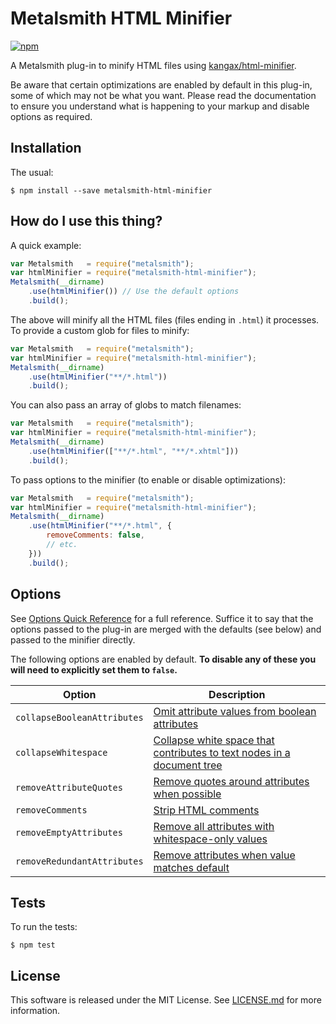Metalsmith HTML Minifier
========================

[![npm](https://img.shields.io/npm/v/metalsmith-html-minifier.svg)](https://www.npmjs.com/package/metalsmith-html-minifier)

A Metalsmith plug-in to minify HTML files using [kangax/html-minifier][1].

Be aware that certain optimizations are enabled by default in this plug-in, some of which may not be what you want. Please read the documentation to ensure you understand what is happening to your markup and disable options as required.

  [1]:https://github.com/kangax/html-minifier

Installation
------------

The usual:

```
$ npm install --save metalsmith-html-minifier
```

How do I use this thing?
------------------------

A quick example:

```js
var Metalsmith   = require("metalsmith");
var htmlMinifier = require("metalsmith-html-minifier");
Metalsmith(__dirname)
    .use(htmlMinifier()) // Use the default options
    .build();
```

The above will minify all the HTML files (files ending in `.html`) it processes. To provide a custom glob for files to minify:

```js
var Metalsmith   = require("metalsmith");
var htmlMinifier = require("metalsmith-html-minifier");
Metalsmith(__dirname)
    .use(htmlMinifier("**/*.html"))
    .build();
```

You can also pass an array of globs to match filenames:

```js
var Metalsmith   = require("metalsmith");
var htmlMinifier = require("metalsmith-html-minifier");
Metalsmith(__dirname)
    .use(htmlMinifier(["**/*.html", "**/*.xhtml"]))
    .build();
```

To pass options to the minifier (to enable or disable optimizations):

```js
var Metalsmith   = require("metalsmith");
var htmlMinifier = require("metalsmith-html-minifier");
Metalsmith(__dirname)
    .use(htmlMinifier("**/*.html", {
        removeComments: false,
        // etc.
    }))
    .build();
```

Options
-------

See [Options Quick Reference][2] for a full reference. Suffice it to say that the options passed to the plug-in are merged with the defaults (see below) and passed to the minifier directly.

The following options are enabled by default. **To disable any of these you will need to explicitly set them to `false`.**

| Option                         | Description     |
|--------------------------------|-----------------|
| `collapseBooleanAttributes`    | [Omit attribute values from boolean attributes](http://perfectionkills.com/experimenting-with-html-minifier/#collapse_boolean_attributes)
| `collapseWhitespace`           | [Collapse white space that contributes to text nodes in a document tree](http://perfectionkills.com/experimenting-with-html-minifier/#collapse_whitespace)
| `removeAttributeQuotes`        | [Remove quotes around attributes when possible](http://perfectionkills.com/experimenting-with-html-minifier/#remove_attribute_quotes)
| `removeComments`               | [Strip HTML comments](http://perfectionkills.com/experimenting-with-html-minifier/#remove_comments)
| `removeEmptyAttributes`        | [Remove all attributes with whitespace-only values](http://perfectionkills.com/experimenting-with-html-minifier/#remove_empty_or_blank_attributes)
| `removeRedundantAttributes`    | [Remove attributes when value matches default](http://perfectionkills.com/experimenting-with-html-minifier/#remove_redundant_attributes)

  [2]:https://github.com/kangax/html-minifier/tree/v1.0.0#options-quick-reference

Tests
-----

To run the tests:

```
$ npm test
```

License
-------

This software is released under the MIT License. See [LICENSE.md](LICENSE.md) for more information.
